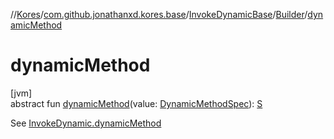 //[Kores](../../../../index.md)/[com.github.jonathanxd.kores.base](../../index.md)/[InvokeDynamicBase](../index.md)/[Builder](index.md)/[dynamicMethod](dynamic-method.md)

# dynamicMethod

[jvm]\
abstract fun [dynamicMethod](dynamic-method.md)(value: [DynamicMethodSpec](../../../com.github.jonathanxd.kores.common/-dynamic-method-spec/index.md)): [S](index.md)

See [InvokeDynamic.dynamicMethod](../../-invoke-dynamic/dynamic-method.md)
